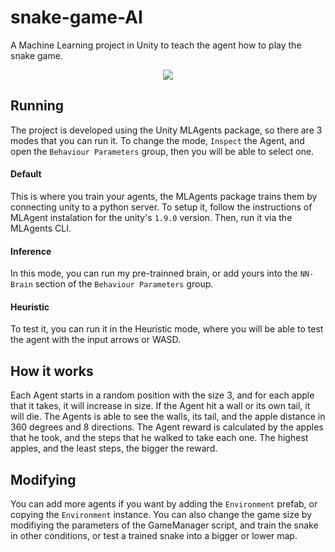 # snake-game-AI
A Machine Learning project in Unity to teach the agent how to play the snake game.

<p align="center">
  <img src="https://user-images.githubusercontent.com/7780770/113526251-bd140580-958f-11eb-8462-6f6d0485d746.gif">
</p>

## Running

The project is developed using the Unity MLAgents package, so there are 3 modes that you can run it. To change the mode, `Inspect` the Agent, and open the `Behaviour Parameters` group, then you will be able to select one.

#### Default

This is where you train your agents, the MLAgents package trains them by connecting unity to a python server. 
To setup it, follow the instructions of MLAgent instalation for the unity's `1.9.0` version.
Then, run it via the MLAgents CLI.

#### Inference

In this mode, you can run my pre-trainned brain, or add yours into the `NN-Brain` section of the `Behaviour Parameters` group.

#### Heuristic

To test it, you can run it in the Heuristic mode, where you will be able to test the agent with the input arrows or WASD.

## How it works

Each Agent starts in a random position with the size 3, and for each apple that it takes, it will increase in size. 
If the Agent hit a wall or its own tail, it will die.
The Agents is able to see the walls, its tail, and the apple distance in 360 degrees and 8 directions.
The Agent reward is calculated by the apples that he took, and the steps that he walked to take each one. The highest apples, and the least steps, the bigger the reward.

## Modifying

You can add more agents if you want by adding the `Environment` prefab, or copying the `Environment` instance.
You can also change the game size by modifiying the parameters of the GameManager script, and train the snake in other conditions, or test a trained snake into a bigger or lower map.
